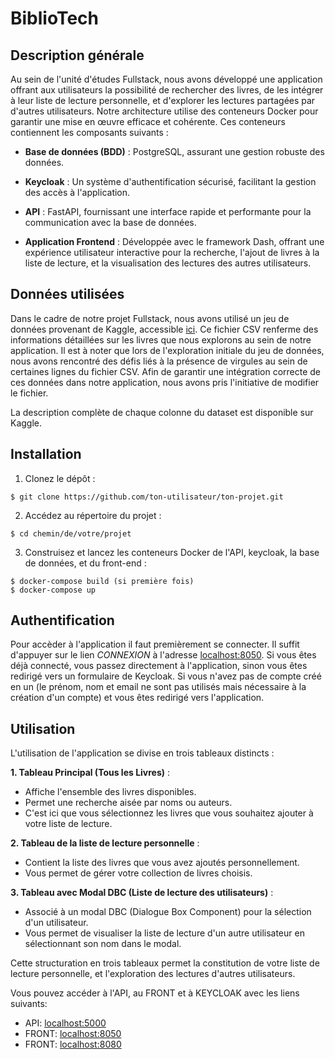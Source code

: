 # **BiblioTech**

## **Description générale**
Au sein de l'unité d'études Fullstack, nous avons développé une application offrant aux utilisateurs la possibilité de rechercher des livres, de les intégrer à leur liste de lecture personnelle, et d'explorer les lectures partagées par d'autres utilisateurs. Notre architecture utilise des conteneurs Docker pour garantir une mise en œuvre efficace et cohérente. Ces conteneurs contiennent les composants suivants :

* **Base de données (BDD)** : PostgreSQL, assurant une gestion robuste des données.

* **Keycloak** : Un système d'authentification sécurisé, facilitant la gestion des accès à l'application.

* **API** : FastAPI, fournissant une interface rapide et performante pour la communication avec la base de données.

* **Application Frontend** : Développée avec le framework Dash, offrant une expérience utilisateur interactive pour la recherche, l'ajout de livres à la liste de lecture, et la visualisation des lectures des autres utilisateurs.

## **Données utilisées**

Dans le cadre de notre projet Fullstack, nous avons utilisé un jeu de données provenant de Kaggle, accessible [ici](https://www.kaggle.com/datasets/jealousleopard/goodreadsbooks). Ce fichier CSV renferme des informations détaillées sur les livres que nous explorons au sein de notre application. Il est à noter que lors de l'exploration initiale du jeu de données, nous avons rencontré des défis liés à la présence de virgules au sein de certaines lignes du fichier CSV. Afin de garantir une intégration correcte de ces données dans notre application, nous avons pris l'initiative de modifier le fichier.

La description complète de chaque colonne du dataset est disponible sur Kaggle.

## **Installation**
1. Clonez le dépôt :
```
$ git clone https://github.com/ton-utilisateur/ton-projet.git
```
2. Accédez au répertoire du projet : 
```
$ cd chemin/de/votre/projet
```
3. Construisez et lancez les conteneurs Docker de l'API, keycloak, la base de données, et du front-end :
```
$ docker-compose build (si première fois)
$ docker-compose up
```
## **Authentification**
Pour accèder à l'application il faut premièrement se connecter.
Il suffit d'appuyer sur le lien *CONNEXION* à l'adresse [localhost:8050](http://localhost:8050/). Si vous êtes déjà connecté, vous passez directement à l'application, sinon vous êtes redirigé vers un formulaire de Keycloak. Si vous n'avez pas de compte créé en un (le prénom, nom et email ne sont pas utilisés mais nécessaire à la création d'un compte) et vous êtes redirigé vers l'application.

## **Utilisation**
L'utilisation de l'application se divise en trois tableaux distincts :

**1. Tableau Principal (Tous les Livres)** :
  * Affiche l'ensemble des livres disponibles.
  * Permet une recherche aisée par noms ou auteurs.
  * C'est ici que vous sélectionnez les livres que vous souhaitez ajouter à votre liste de lecture.

**2. Tableau de la liste de lecture personnelle** :
* Contient la liste des livres que vous avez ajoutés personnellement.
* Vous permet de gérer votre collection de livres choisis.

**3. Tableau avec Modal DBC (Liste de lecture des utilisateurs)** :
* Associé à un modal DBC (Dialogue Box Component) pour la sélection d'un utilisateur.
* Vous permet de visualiser la liste de lecture d'un autre utilisateur en sélectionnant son nom dans le modal.

Cette structuration en trois tableaux permet la constitution de votre liste de lecture personnelle, et l'exploration des lectures d'autres utilisateurs.


Vous pouvez accéder à l'API, au FRONT et à KEYCLOAK avec les liens suivants:
* API: [localhost:5000](http://localhost:5000/)
* FRONT: [localhost:8050](http://localhost:8050/)
* FRONT: [localhost:8080](http://localhost:8050/auth)


